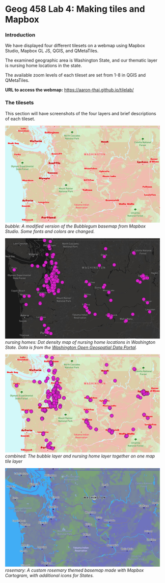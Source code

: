 # Geog 458 Lab 4: Making tiles and Mapbox

### Introduction
We have displayed four different tilesets on a webmap 
using Mapbox Studio, Mapbox GL JS, QGIS, and QMetaTiles.

The examined geographic area is Washington State,
and our thematic layer is nursing home locations in the state.

The available zoom levels of each tileset are set from 1-8 in QGIS and QMetaTiles.

**URL to access the webmap:** https://aaron-thai.github.io/tilelab/

### The tilesets

This section will have screenshots of the four layers and brief descriptions of each tileset.

![This is the bubble aesthetic basemap](img/bubble.jpg) 
*bubble: A modified version of the Bubblegum basemap from Mapbox Studio. Some fonts and colors are changed.*

![This is the nursing home thematic dot density layer](img/nursing_homes.jpg) 
*nursing homes: Dot density map of nursing home locations in Washington State. Data is from the [Washington Open Geospatial Data Portal](https://aaron-thai.github.io/uscovid2020/map1.html).*


![This is the combined map of bubble basemap and nursing home thematic layer](img/combined.jpg) 
*combined: The bubble layer and nursing home layer together on one map tile layer*

![This is a custom rosemary themed aesthetic basemap](img/rosemary.jpg) 
*rosemary: A custom rosemary themed basemap made with Mapbox Cartogram, with additional icons for States.*